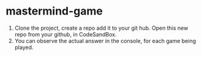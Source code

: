 # mastermind-game
1. Clone the project, create a repo add it to your git hub. Open this new repo from your github, in CodeSandBox. 
2. You can observe the actual answer in the console, for each game being played.
